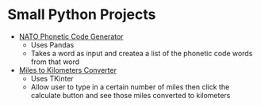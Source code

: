 # Small Python Projects


- [NATO Phonetic Code Generator]()
    - Uses Pandas
    - Takes a word as input and createa a list of the phonetic code words from that word 
- [Miles to Kilometers Converter](./miletokm.py)
    - Uses TKinter
    - Allow user to type in a certain number of miles then click the calculate button and see those miles converted to kilometers